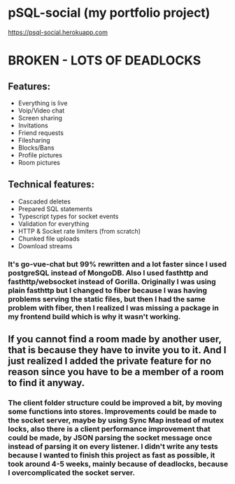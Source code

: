 # pSQL-social (my portfolio project)

https://psql-social.herokuapp.com

# BROKEN - LOTS OF DEADLOCKS

## Features:

- Everything is live
- Voip/Video chat
- Screen sharing
- Invitations
- Friend requests
- Filesharing
- Blocks/Bans
- Profile pictures
- Room pictures

## Technical features:

- Cascaded deletes
- Prepared SQL statements
- Typescript types for socket events
- Validation for everything
- HTTP & Socket rate limiters (from scratch)
- Chunked file uploads
- Download streams

### It's go-vue-chat but 99% rewritten and a lot faster since I used postgreSQL instead of MongoDB. Also I used fasthttp and fasthttp/websocket instead of Gorilla. Originally I was using plain fasthttp but I changed to fiber because I was having problems serving the static files, but then I had the same problem with fiber, then I realized I was missing a package in my frontend build which is why it wasn't working.

## If you cannot find a room made by another user, that is because they have to invite you to it. And I just realized I added the private feature for no reason since you have to be a member of a room to find it anyway.

### The client folder structure could be improved a bit, by moving some functions into stores. Improvements could be made to the socket server, maybe by using Sync Map instead of mutex locks, also there is a client performance improvement that could be made, by JSON parsing the socket message once instead of parsing it on every listener. I didn't write any tests because I wanted to finish this project as fast as possible, it took around 4-5 weeks, mainly because of deadlocks, because I overcomplicated the socket server.

